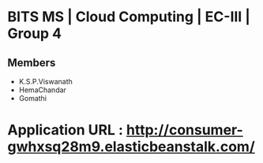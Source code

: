 BITS MS | Cloud Computing | EC-III | Group 4 
============================================

Members
-------
* K.S.P.Viswanath
* HemaChandar
* Gomathi


Application URL  : http://consumer-gwhxsq28m9.elasticbeanstalk.com/ 
===================================================================
